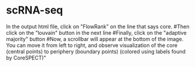 # scRNA-seq

In the output html file, click on "FlowRank" on the line that says core.
#Then click on the "louvain" button in the next line
#Finally, click on the "adaptive majority" button
#Now, a scrollbar will appear at the bottom of the image. You can move it from left to right, and observe visualization of the core (central points) to periphery (boundary points) (colored using labels found by CoreSPECT)"

